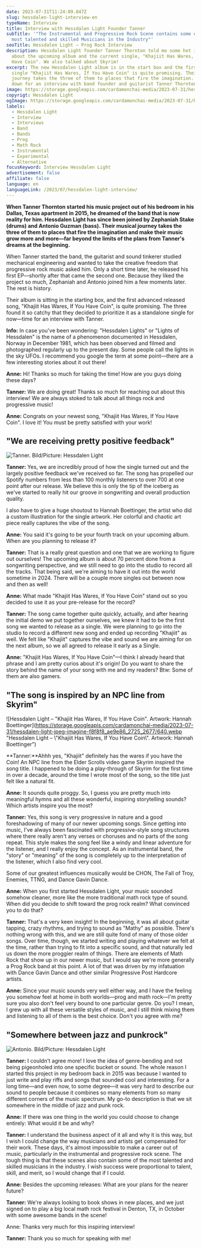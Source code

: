 ```yaml
---
date: 2023-07-31T11:24:09.847Z
slug: hessdalen-light-interview-en
typeName: Interview
title: Interview with Hessdalen Light Founder Tanner
subTitle: '"The Instrumental and Progressive Rock Scene contains some of the
  most talented and skilled Musicians in the Industry"'
seoTitle: Hessdalen Light – Prog Rock Interview
description: Hessdalen Light founder Tanner Thornton told me some hot insights
  about the upcoming album and the current single, "Khajiit Has Wares, If You
  Have Coin". We also talked about Skyrim!
excerpt: The new Hessdalen Light album is in the start box and the first advance
  single "Khajiit Has Wares, If You Have Coin" is quite promising. Their musical
  journey takes the three of them to places that fire the imagination. I sat
  down for an interview with band founder and guitarist Tanner Thornton.
image: https://storage.googleapis.com/cardamonchai-media/2023-07-31/hessdalen-light-interview-soundsvegan-jpg-imagine-181818_484639_1024_768/640.webp
copyrigt: Hessdalen Light
ogImage: https://storage.googleapis.com/cardamonchai-media/2023-07-31/hessdalen-light-interview-soundsvegan-og-jpg-imagine-181818_575344_1200_628/640.webp
labels:
  - Hessdalen Light
  - Interview
  - Interviews
  - Band
  - Bands
  - Prog
  - Math Rock
  - Instrumental
  - Experimental
  - Alternative
focusKeyword: Interview Hessdalen Light
advertisement: false
affiliate: false
language: en
languageLink: /2023/07/hessdalen-light-interview/
---
```

**When Tanner Thornton started his music project out of his bedroom in his Dallas, Texas apartment in 2015, he dreamed of the band that is now reality for him. Hessdalen Light has since been joined by Zephaniah Stake (drums) and Antonio Guzman (bass). Their musical journey takes the three of them to places that fire the imagination and make their music grow more and more—far beyond the limits of the plans from Tanner's dreams at the beginning.**

When Tanner started the band, the guitarist and sound tinkerer studied mechanical engineering and wanted to take the creative freedom that progressive rock music asked him. Only a short time later, he released his first EP—shortly after that came the second one. Because they liked the project so much, Zephaniah and Antonio joined him a few moments later. The rest is history.

Their album is sitting in the starting box, and the first advanced released song, "Khajiit Has Wares, If You Have Coin", is quite promising. The three found it so catchy that they decided to prioritize it as a standalone single for now—time for an interview with Tanner.

**Info:** In case you've been wondering: "Hessdalen Lights" or "Lights of Hessdalen" is the name of a phenomenon documented in Hessdalen, Norway in December 1981, which has been observed and filmed and photographed regularly up to the present day. Some people call the lights in the sky UFOs. I recommend you google the term at some point—there are a few interesting stories about it out there!

**Anne:** Hi! Thanks so much for taking the time! How are you guys doing these days?

**Tanner:** We are doing great! Thanks so much for reaching out about this interview! We are always stoked to talk about all things rock and progressive music!

**Anne:** Congrats on your newest song, "Khajiit Has Wares, If You Have Coin". I love it! You must be pretty satisfied with your work!

## "We are receiving pretty positive feedback"

![Tanner. Bild/Picture: Hessdalen Light](https://storage.googleapis.com/cardamonchai-media/2023-07-31/hessdalen-light-tanner-guitar-jpg-imagine-080808_3f383c_3531_4414/640.webp "Tanner. Bild/Picture: Hessdalen Light")

**Tanner:** Yes, we are incredibly proud of how the single turned out and the largely positive feedback we've received so far. The song has propelled our Spotify numbers from less than 100 monthly listeners to over 700 at one point after our release. We believe this is only the tip of the iceberg as we've started to really hit our groove in songwriting and overall production quality.

I also have to give a huge shoutout to Hannah Boettinger, the artist who did a custom illustration for the single artwork. Her colorful and chaotic art piece really captures the vibe of the song.

**Anne:** You said it's going to be your fourth track on your upcoming album. When are you planning to release it?

**Tanner:** That is a really great question and one that we are working to figure out ourselves! The upcoming album is about 70 percent done from a songwriting perspective, and we still need to go into the studio to record all the tracks. That being said, we're aiming to have it out into the world sometime in 2024. There will be a couple more singles out between now and then as well!

**Anne:** What made "Khajiit Has Wares, If You Have Coin" stand out so you decided to use it as your pre-release for the record?

**Tanner:** The song came together quite quickly, actually, and after hearing the initial demo we put together ourselves, we knew it had to be the first song we wanted to release as a single. We were planning to go into the studio to record a different new song and ended up recording "Khajiit" as well. We felt like "Khajiit" captures the vibe and sound we are aiming for on the next album, so we all agreed to release it early as a Single.

**Anne:** "Khajiit Has Wares, If You Have Coin"—I think I already heard that phrase and I am pretty curios about it's origin! Do you want to share the story behind the name of your song with me and my readers? Btw: Some of them are also gamers.

## "The song is inspired by an NPC line from Skyrim"

![Hessdalen Light – "Khajiit Has Wares, If You Have Coin". Artwork: Hannah Boettinger](https://storage.googleapis.com/cardamonchai-media/2023-07-31/hessdalen-light-jpeg-imagine-f8f8f8_ae9e86_2725_2677/640.webp "Hessdalen Light – \\"Khajiit Has Wares, If You Have Coin\\". Artwork: Hannah Boettinger")

**Tanner:**Ahhh yes, "Khajiit" definitely has the wares if you have the Coin! An NPC line from the Elder Scrolls video game Skyrim inspired the song title. I happened to be doing a play-through of Skyrim for the first time in over a decade, around the time I wrote most of the song, so the title just felt like a natural fit.

**Anne:** It sounds quite proggy. So, I guess you are pretty much into meaningful hymns and all these wonderful, inspiring storytelling sounds? Which artists inspire you the most?

**Tanner:** Yes, this song is very progressive in nature and a good foreshadowing of many of our newer upcoming songs. Since getting into music, I've always been fascinated with progressive-style song structures where there really aren't any verses or choruses and no parts of the song repeat. This style makes the song feel like a windy and linear adventure for the listener, and I really enjoy the concept. As an instrumental band, the "story" or "meaning" of the song is completely up to the interpretation of the listener, which I also find very cool.

Some of our greatest influences musically would be CHON, The Fall of Troy, Enemies, TTNG, and Dance Gavin Dance.

**Anne:** When you first started Hessdalen Light, your music sounded somehow cleaner, more like the more traditional math rock type of sound. When did you decide to shift toward the prog rock realm? What convinced you to do that?

**Tanner:** That's a very keen insight! In the beginning, it was all about guitar tapping, crazy rhythms, and trying to sound as "Mathy" as possible. There's nothing wrong with this, and we are still quite fond of many of those older songs. Over time, though, we started writing and playing whatever we felt at the time, rather than trying to fit into a specific sound, and that naturally led us down the more proggier realm of things. There are elements of Math Rock that show up in our newer music, but I would say we're more generally a Prog Rock band at this point. A lot of that was driven by my infatuation with Dance Gavin Dance and other similar Progressive Post Hardcore artists.

**Anne:** Since your music sounds very well either way, and I have the feeling you somehow feel at home in both worlds—prog and math rock—I'm pretty sure you also don't feel very bound to one particular genre. Do you? I mean, I grew up with all these versatile styles of music, and I still think mixing them and listening to all of them is the best choice. Don't you agree with me?

## "Somewhere between jazz and punkrock"

![Antonio. Bild/Picture: Hessdalen Light](https://storage.googleapis.com/cardamonchai-media/2023-07-31/hessdalen-light-antonio-bass-jpg-imagine-080808_394c3b_3096_3870/640.webp "Antonio. Bild/Picture: Hessdalen Light")

**Tanner:** I couldn't agree more! I love the idea of genre-bending and not being pigeonholed into one specific bucket or sound. The whole reason I started this project in my bedroom back in 2015 was because I wanted to just write and play riffs and songs that sounded cool and interesting. For a long time—and even now, to some degree—it was very hard to describe our sound to people because it combines so many elements from so many different corners of the music spectrum. My go-to description is that we sit somewhere in the middle of jazz and punk rock.

**Anne:** If there was one thing in the world you could choose to change entirely: What would it be and why?

**Tanner:** I understand the business aspect of it all and why it is this way, but I wish I could change the way musicians and artists get compensated for their work. These days, it's almost impossible to make a career out of music, particularly in the instrumental and progressive rock scene. The tough thing is that these scenes also contain some of the most talented and skilled musicians in the industry. I wish success were proportional to talent, skill, and merit, so I would change that if I could.

**Anne:** Besides the upcoming releases: What are your plans for the nearer future?

**Tanner:** We're always looking to book shows in new places, and we just signed on to play a big local math rock festival in Denton, TX, in October with some awesome bands in the scene!

Anne: Thanks very much for this inspiring interview!

**Tanner:** Thank you so much for speaking with me!

<YouTube id="hWmB94QhqL0" />